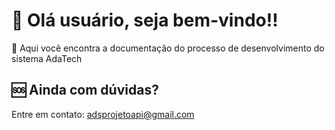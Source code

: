 # 🐙 Olá usuário, seja bem-vindo!!
:mag_right: Aqui você encontra a documentação do processo de desenvolvimento do sistema AdaTech

## :sos: Ainda com dúvidas?
Entre em contato:  adsprojetoapi@gmail.com
